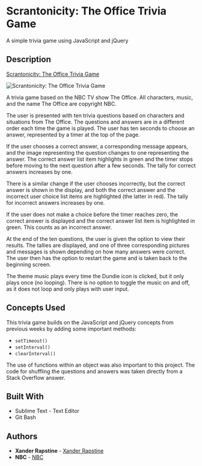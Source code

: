 # Scrantonicity: The Office Trivia Game

A simple trivia game using JavaScript and jQuery

## Description

[Scrantonicity: The Office Trivia Game](https://xandromus.github.io/scrantonicity/)

![Scrantonicity: The Office Trivia Game](https://xandromus.github.io/responsive-portfolio/assets/images/office.png)

A trivia game based on the NBC TV show The Office. All characters, music, and the name The Office are copyright NBC.

The user is presented with ten trivia questions based on characters and situations from The Office. The questions and answers are in a different order each time the game is played. The user has ten seconds to choose an answer, represented by a timer at the top of the page.

If the user chooses a correct answer, a corresponding message appears, and the image representing the question changes to one representing the answer. The correct answer list item highlights in green and the timer stops before moving to the next question after a few seconds. The tally for correct answers increases by one.

There is a similar change if the user chooses incorrectly, but the correct answer is shown in the display, and both the correct answer and the incorrect user choice list items are highlighted (the latter in red). The tally for incorrect answers increases by one.

If the user does not make a choice before the timer reaches zero, the correct answer is displayed and the correct answer list item is highlighted in green. This counts as an incorrect answer.

At the end of the ten questions, the user is given the option to view their results. The tallies are displayed, and one of three corresponding pictures and messages is shown depending on how many answers were correct. The user then has the option to restart the game and is taken back to the beginning screen.

The theme music plays every time the Dundie icon is clicked, but it only plays once (no looping). There is no option to toggle the music on and off, as it does not loop and only plays with user input.

## Concepts Used

This trivia game builds on the JavaScript and jQuery concepts from previous weeks by adding some important methods:

- `setTimeout()`
- `setInterval()`
- `clearInterval()`

The use of functions within an object was also important to this project. The code for shuffling the questions and answers was taken directly from a Stack Overflow answer.

## Built With

- Sublime Text - Text Editor
- Git Bash

## Authors

- **Xander Rapstine** - [Xander Rapstine](https://github.com/Xandromus)
- **NBC** - [NBC](https://www.nbc.com/)